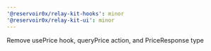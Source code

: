 ```yaml
---
'@reservoir0x/relay-kit-hooks': minor
'@reservoir0x/relay-kit-ui': minor
---
```


Remove usePrice hook, queryPrice action, and PriceResponse type
